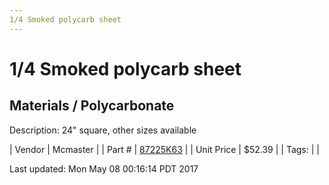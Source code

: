 ```yaml
---
1/4 Smoked polycarb sheet
---
```

# 1/4 Smoked polycarb sheet
## Materials / Polycarbonate
Description: 	24" square, other sizes available 

| Vendor | Mcmaster | 
| Part # | [87225K63](https://www.mcmaster.com/#87225K63) | 
| Unit Price | $52.39 | 
| Tags: |  | 

Last updated: Mon May 08 00:16:14 PDT 2017